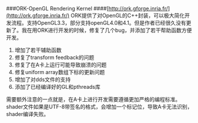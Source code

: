 ###ORK-OpenGL Rendering Kernel
####[http://ork.gforge.inria.fr/](http://ork.gforge.inria.fr/)
ORK提供了对OpenGL的C++封装，可以极大简化开发流程。支持OpenGL3.3，部分支持openGL4.0和4.1。但是作者已经很久没有更新了。我在用ORK进行开发的时候，修复了几个bug，并添加了若干帮助函数方便开发。
1. 增加了若干辅助函数
2. 修复了transform feedback的问题
3. 修复了在A卡上运行可能导致崩溃的问题
4. 修复uniform array数组下标的更新问题
5. 增加了对dds文件的支持
6. 添加了已经编译好的GL和pthreads库

需要额外注意的一点就是，在A卡上进行开发需要遵循更加严格的编程标准。shader文件如果是UTF-8带签名的格式，会增加一个标记位，导致A卡无法识别，shader编译失败。